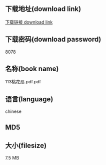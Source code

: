 ## 下载地址(download link)
[下载链接 download link](https://voluble-croquembouche-d321dc.netlify.app/?s=113%E6%A1%83%E8%8A%B1%E6%89%87.pdf)

## 下载密码(download password)
8078

## 名称(book name)
113桃花扇.pdf.pdf

## 语言(language)
chinese

## MD5


## 大小(filesize)
7.5 MB
